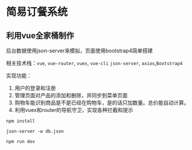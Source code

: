 # 简易订餐系统

## 利用vue全家桶制作

后台数据使用json-server来模拟，页面使用bootstrap4简单搭建

相关技术栈：`vue`, `vue-router`, `vuex`, `vue-cli` `json-server`, `axios`,`Bootstrap4`


实现功能：
1. 用户的登录和注册
2. 管理页面对产品的添加和删除，并同步到菜单页面
3. 购物车能识别商品是不是已经在购物车，是的话只加数量。总价能自动计算。
4. 利用vuex和router的导航守卫，实现各种拦截和提示

```
npm install

json-server -w db.json

npm run dev
```